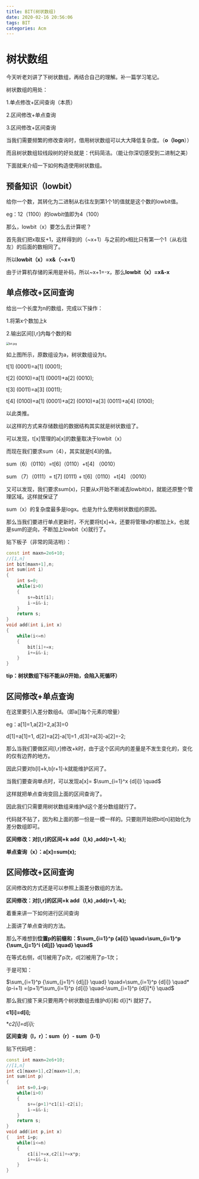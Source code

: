 ```yaml
---
title: BIT(树状数组)
date: 2020-02-16 20:56:06
tags: BIT
categories: Acm
---
```


# 树状数组

今天听老刘讲了下树状数组，再结合自己的理解。补一篇学习笔记。

树状数组的用处：

1.单点修改+区间查询（本质）

2.区间修改+单点查询

3.区间修改+区间查询

当我们需要频繁的修改查询时，借用树状数组可以大大降低复杂度。（**o（logn**））

而且树状数组较线段树的好处就是：代码简洁。（能让你深切感受到二进制之美）

下面就来介绍一下如何构造使用树状数组。

## 预备知识（lowbit）

给你一个数，其转化为二进制从右往左到第1个1的值就是这个数的lowbit值。

eg：12（1100）的lowbit值即为4（100）

那么，lowbit（x）要怎么去计算呢？

首先我们把x取反+1，这样得到的（~x+1）与之前的x相比只有第一个1（从右往左）的后面的数相同了。

所以**lowbit（x）=x&（~x+1）**

由于计算机存储的采用是补码，所以~x+1=-x，那么**lowbit（x）=x&-x**

## 单点修改+区间查询

给出一个长度为n的数组，完成以下操作：

1.将第x个数加上k

2.输出区间[l,r]内每个数的和

<div align=left><img src="https://i.loli.net/2020/02/16/nmXEdWsApfSBjUD.jpg" alt="bit.jpg" style="zoom:50%;" />

如上图所示，原数组设为a，树状数组设为t。

t[1] (0001)=a[1] (0001);

t[2] (0010)=a[1] (0001)+a[2] (0010);

t[3] (0011)=a[3] (0011);

t[4] (0100)=a[1] (0001)+a[2] (0010)+a[3] (0011)+a[4] (0100);

以此类推。

以这样的方式来存储数组的数据结构其实就是树状数组了。

可以发现，t[x]管理的a[x]的数量取决于lowbit（x）

而现在我们要求sum（4），其实就是t[4]的值。

sum（6）（0110）=t[6]（0110）+t[4] （0010）

sum （7）（0111）= t[7] (0111) + t[6]（0110）+t[4] （0010）

又可以发现，我们要求sum(x)，只要从x开始不断减去lowbit(x)，就能还原整个管理区域。这样就保证了

sum（x）的复杂度最多是logx。也是为什么使用树状数组的原因。

那么当我们要进行单点更新时，不光要将t[x]+k，还要将管理x的t都加上k，也就是sum的逆向，不断加上lowbit（x)就行了。

贴下板子（非常的简洁哟）：

```c++
const int maxn=2e6+10;
//[1,n]
int bit[maxn+1],n;
int sum(int i)
{
	int s=0;
	while(i>0)
	{
		s+=bit[i];
		i-=i&-i;
	}
	return s;
}
void add(int i,int x)
{
	while(i<=n)
	{
		bit[i]+=x;
		i+=i&-i;
	}
}
```

**tip：树状数组下标不能从0开始，会陷入死循环）**

## 区间修改+单点查询

在这里要引入差分数组d。（即a[]每个元素的增量）

eg：a[1]=1,a[2]=2,a[3]=0

d[1]=a[1]=1, d[2]=a[2]-a[1]=1 ,d[3]=a[3]-a[2]=-2;

那么当我们要做区间[l,r]修改+k时，由于这个区间内的差量是不发生变化的，变化的仅有边界的地方。

因此只要对b[l]+k,b[r+1]-k就能维护区间了。

当我们要查询单点时，可以发现a[x]=  $\sum_{i=1}^x {d[i]} \quad$

这样就把单点查询变回上面的区间查询了。

因此我们只需要用树状数组来维护d这个差分数组就行了。

代码就不贴了，因为和上面的那一份是一模一样的。只要刚开始把bit[n]初始化为差分数组即可。

**区间修改：对[l,r]的区间+k  add（l,k) ,add(r+1,-k);**

**单点查询（x）：a[x]=sum(x);**

## 区间修改+区间查询

区间修改的方式还是可以参照上面差分数组的方法。

**区间修改：对[l,r]的区间+k  add（l,k) ,add(r+1,-k);**

着重来讲一下如何进行区间查询

上面讲了单点查询的方法。

那么不难想到**位置p的前缀和：$\sum_{i=1}^p {a[i]} \quad=\sum_{i=1}^p {\sum_{j=1}^i {d[j]} \quad} \quad$**

在等式右侧，d[1]被用了p次，d[2]被用了p-1次；

于是可知：

$\sum_{i=1}^p {\sum_{j=1}^i {d[j]} \quad} \quad=\sum_{i=1}^p {d[i]} \quad*(p-i+1)           =(p+1)*\sum_{i=1}^p {d[i]} \quad-\sum_{i=1}^p {d[i]*i} \quad$

那么我们接下来只要用两个树状数组去维护d[i]和 d[i]*i 就好了。

**c1[i]=d[i];**

**c2[i]=d[i]*i;**

**区间查询（l，r）：sum（r）- sum（l-1）**

贴下代码吧：

```c++
const int maxn=2e6+10;
//[1,n]
int c1[maxn+1],c2[maxn+1],n;
int sum(int p)
{	
	int s=0,i=p;
	while(i>0)
	{
		s+=(p+1)*c1[i]-c2[i];
		i-=i&-i;
	}
	return s;
}
void add(int p,int x)
{	int i=p;
	while(i<=n)
	{
		c1[i]+=x,c2[i]+=x*p;
		i+=i&-i;
	}
}
```

